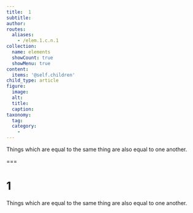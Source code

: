```yaml
---
title:  1
subtitle: 
author:
routes:
  aliases:
    - /elem.1.c.n.1
collection:
  name: elements
  showCount: true
  showMenu: true
content:
  items: '@self.children'
child_type: article
figure:
  image:
  alt:
  title:
  caption:
taxonomy:
  tag:
  category:
    - 
---
```


<p>Things which are equal to the same thing are also equal to one another.</p>

===

<h1>1</h1>
<p>Things which are equal to the same thing are also equal to one another.</p>
